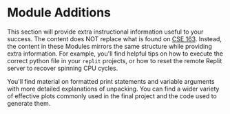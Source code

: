 # <i class="fas fa-layer-group fa-fw"></i> Module Additions

This section will provide extra instructional information useful to your success.
The content does NOT replace what is found on [CSE 163](https://cse163.github.io/book/). Instead, the content
in these Modules mirrors the same structure while providing extra information. For example, you'll
find helpful tips on how to execute the correct python file in your `replit` projects, or how to
reset the remote Replit server to recover spinning CPU cycles. 

You'll find material on formatted print statements and variable arguments with more detailed
explanations of unpacking. You can find a wider variety of effective plots commonly used in the
final project and the code used to generate them.

```{tableofcontents}
```

